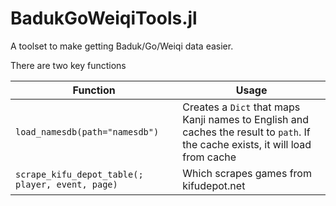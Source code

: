 # BadukGoWeiqiTools.jl

A toolset to make getting Baduk/Go/Weiqi data easier.

There are two key functions

| Function | Usage |
| -------- | ----- |
| `load_namesdb(path="namesdb")` |  Creates a `Dict` that maps Kanji names to English and caches the result to `path`. If the cache exists, it will load from cache  |
| `scrape_kifu_depot_table(; player, event, page)` | Which scrapes games from kifudepot.net  |
